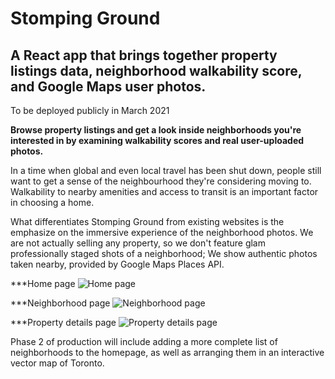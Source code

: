 # Stomping Ground
## A React app that brings together property listings data, neighborhood walkability score, and Google Maps user photos.

To be deployed publicly in March 2021

**Browse property listings and get a look inside neighborhoods you're interested in by examining walkability scores and real user-uploaded photos.**

In a time when global and even local travel has been shut down, people still want to get a sense of the neighbourhood they're considering moving to. Walkability to nearby amenities and access to transit is an important factor in choosing a home.

What differentiates Stomping Ground from existing websites is the emphasize on the immersive experience of the neighborhood photos. We are not actually selling any property, so we don't feature glam professionally staged shots of a neighborhood; We show authentic photos taken nearby, provided by Google Maps Places API.

***Home page
![Home page](https://i.imgur.com/ThpukKq.jpg)

***Neighborhood page
![Neighborhood page](https://i.imgur.com/23lLanb.jpg)

***Property details page
![Property details page](https://i.imgur.com/cojVO7H.jpg)


Phase 2 of production will include adding a more complete list of neighborhoods to the homepage, as well as arranging them in an interactive vector map of Toronto.
